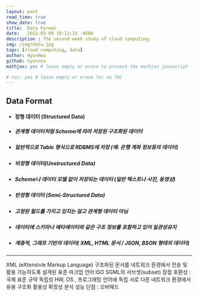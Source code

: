 ```yaml
---
layout: post
read_time: true
show_date: true
title:  Data Format
date:   2022-03-09 19:12:32 -0600
description : The second week study of cloud computing.
img: /img/data.jpg
tags: [cloud computing, data]
author: HyunHwa
github: hyunnna
mathjax: yes # leave empty or erase to prevent the mathjax javascript from loading

# toc: yes # leave empty or erase for no TOC
---
```


## Data Format

+ #### 정형 데이터 (Structured Data)
* ##### 관계형 데이터처럼 Schema에 따라 저장된 구조화된 데이터
* ##### 일반적으로 Table 형식으로 RDBMS에 저장 (예: 은행 계좌 정보등의 데이터)

+ ##### 비정형 데이터(Unstructured Data)
* ##### Schema나 데이터 모델 없이 저장되는 데이터 (일반 텍스트나 사진, 동영상)


+ ##### 반정형 데이터 (Semi-Structured Data)
* ##### 고정된 필드를 가지고 있지는 않고 관계형 데이터 아님
* ##### 데이터에 스키마나 메타에이터와 같은 구조 정보를 포함하고 있어 일관성유지
* ##### 계층적, 그래프 기반의 데이터( XML, HTML 문서 / JSON, BSON 형태의 데이터)

------------

XML (eXtensivle Markup Language)
구조화된 문서를 네트워크 환경에서 전송 및 활용 가능하도록 설계된 표준 마크업 언어
ISO SGML의 서브셋(subset)
장점 
호환성 : 국제 표준 규약
독립성 
HW, OS , 프로그래밍 언어에 독립
서로 다른 네트워크 환경에서 유용
구조화
활용성
확장성
분석 성능 
단점 : 오버헤드
